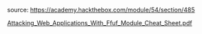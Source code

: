 source: https://academy.hackthebox.com/module/54/section/485

[Attacking_Web_Applications_With_Ffuf_Module_Cheat_Sheet.pdf](../../_resources/Attacking_Web_Applications_With_Ffuf_Module_Cheat_.pdf)
